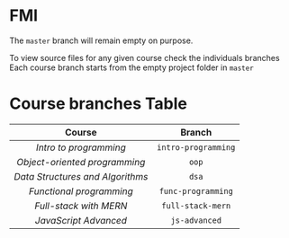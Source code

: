 # FMI
The `master` branch will remain empty on purpose.

To view source files for any given course check the individuals branches  
Each course branch starts from the empty project folder in `master`  


# Course branches Table
| Course | Branch |
| :---: | :---: |
| *Intro to programming* | `intro-programming` |
| *Object-oriented programming* | `oop` |
| *Data Structures and Algorithms* | `dsa` |
| *Functional programming* | `func-programming` |
| *Full-stack with MERN* | `full-stack-mern` |
| *JavaScript Advanced* | `js-advanced` |
